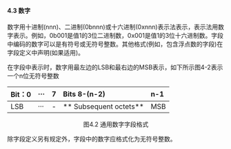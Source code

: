 #### 4.3 数字

数字用十进制\(nnn\)、二进制\(0bnnn\)或十六进制\(0xnnn\)表示法表示，表示法用数字表示。例如，0b001是值1的3位二进制数，0x001是值1的3位十六进制数。字段中编码的数字可以是有符号或无符号整数。其他格式\(例如，包含浮点数的字段\)在字段定义中声明\(如果适用\)。

在字段中表示时，数字用最左边的LSB和最右边的MSB表示，如下所示图4-2表示一个n位无符号整数

| Bit：0 | ··· | 7 | Bits 8-\(n-2\) | n-1 |
| :--- | :--- | :--- | :--- | :--- |
| LSB | ··· | - | ** Subsequent octets** | MSB |

<center>图4.2 通用数字字段格式 </center>

除字段定义另有规定外，字段中的数字应格式化为无符号整数。

